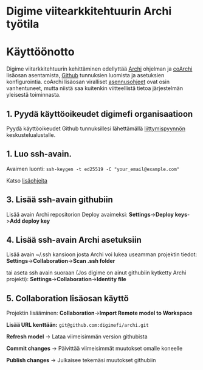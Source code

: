 # Digime viitearkkitehtuurin Archi työtila

# Käyttöönotto

Digime viitarkkitehtuurin kehittäminen edellyttää [Archi](https://www.archimatetool.com) ohjelman ja [coArchi](https://www.archimatetool.com/plugins/) lisäosan asentamista, [Github](https://github.com/) tunnuksien luomista ja asetuksien konfigurointia. coArchi lisäosan viralliset [asennusohjeet](https://github.com/archimatetool/archi-modelrepository-plugin/wiki) ovat osin vanhentuneet, mutta niistä saa kuitenkin viitteellistä tietoa järjestelmän yleisestä toiminnasta.

## 1. Pyydä käyttöoikeudet digimefi organisaatioon

Pyydä käyttöoikeudet Github tunnuksillesi lähettämällä [liittymispyynnön](https://github.com/orgs/digimefi/discussions/categories/request-access) keskustelualustalle. 

## 1. Luo ssh-avain.

Avaimen luonti: 
```ssh-keygen -t ed25519 -C "your_email@example.com"```

Katso [lisäohjeita](https://github.com/archimatetool/archi-modelrepository-plugin/wiki/SSH-Authentication)
  
## 3. Lisää ssh-avain githubiin

Lisää avain Archi repositorion Deploy avaimeksi:
**Settings**->**Deploy keys**->**Add deploy key**

## 4. Lisää ssh-avain Archi asetuksiin

Lisää avain ~/.ssh kansioon josta Archi voi lukea useamman projektin tiedot:
**Settings**->**Collaboration**->**Scan .ssh folder**

tai aseta ssh avain suoraan (Jos digime on ainut githubiin kytketty Archi projekti):
**Settings**->**Collaboration**->**Identity file**

## 5. Collaboration lisäosan käyttö

Projektin lisääminen:
**Collaboration**->**Import Remote model to Workspace**

**Lisää URL kenttään:** ```git@github.com:digimefi/archi.git```

**Refresh model** -> Lataa viimeisimmän version githubista

**Commit changes**  -> Päivittää viimeisimmät muutokset omalle koneelle

**Publish changes** -> Julkaisee tekemäsi muutokset githubiin


